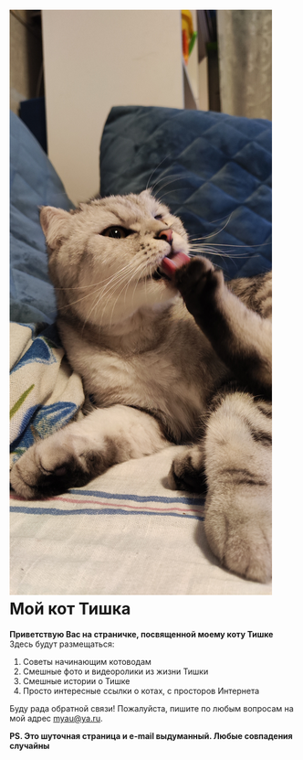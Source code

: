 # !["Это мой кот"](img/MyCat.JPG) Мой кот Тишка

**Приветствую Вас на страничке, посвященной моему коту Тишке** Здесь будут размещаться:

1. Советы начинающим котоводам
2. Смешные фото и видеоролики из жизни Тишки
3. Смешные истории о Тишке
4. Просто интересные ссылки о котах, с просторов Интернета

Буду рада обратной связи! Пожалуйста, пишите по любым вопросам на мой адрес [myau@ya.ru](mailto:myau@ya.ru).

**PS. Это шуточная страница и e-mail выдуманный. Любые совпадения случайны**
